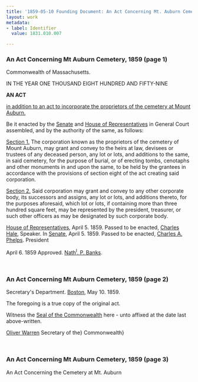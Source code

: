 ```yaml
---
title: '1859-05-10 Founding Document: An Act Concerning Mt. Auburn Cemetery, 1831.010.007'
layout: work
metadata:
- label: Identifier
  value: 1831.010.007

---
```

<div class="pages">
<div id="page-1248572">
<h3><a name="page-1248572">An Act Concerning Mt Auburn Cemetery, 1859 (page 1)</a></h3>
<div class="page-content">
<p><span class='depth3' depth='3' title='Commonwealth of Massachusetts.'>Commonwealth of Massachusetts.</span></p>
<p>IN THE YEAR ONE THOUSAND EIGHT HUNDRED AND FIFTY-NINE</p>
<p><b>AN ACT</b></p>
<p><ins>in addition to an act to incorporate the proprietors of the cemetery at Mount Auburn.</ins></p>
<p>Be it enacted by the <a href='/pages/subjects/53209' title='Massachusetts Senate'>Senate</a> and <a href='/pages/subjects/56337' title='Massachusetts House of Representitives'>House of Representatives</a> in General<span class='line-break'> </span>Court assembled, and by the authority of the same, as follows:</p>
<p><ins>Section 1.</ins> The corporation known as the proprietors of the cemetery of<span class='line-break'> </span>Mount Auburn, may grant and convey to the heirs at law, devisees<span class='line-break'> </span>or trustees of any deceased person, any lot or lots, and additions to the<span class='line-break'> </span>same, in said cemetery, for the purpose of burial, or of erecting<span class='line-break'> </span>tombs, cenotaphs and other monuments in and upon the same,<span class='line-break'> </span>to be held by the grantees in accordance with the provisions of section<span class='line-break'> </span>eight of the act creating said corporation.</p>
<p><ins>Section 2.</ins> Said corporation may grant and convey to<span class='line-break'> </span>any other corporate body, its successors and assigns, any lot or lots,<span class='line-break'> </span>and additions thereto, for the purposes aforesaid, which lot or lots,<span class='line-break'> </span>if containing more than three hundred square feet, may be<span class='line-break'> </span>represented by the president, treasurer, or such other officers as<span class='line-break'> </span>may be designated by such corporate body.</p>
<p><a href='/pages/subjects/56337' title='Massachusetts House of Representitives'>House of Representatives</a>, <date when='1859-04-05'>April 5. 1859</date>.<span class='line-break'> </span>Passed to be enacted, <a href='/pages/subjects/53198' title='Hale, Charles'>Charles Hale</a>, Speaker.<span class='line-break'> </span>In <a href='/pages/subjects/53209' title='Massachusetts Senate'>Senate</a>, <date when='1859-04-05'>April 5. 1859</date>.<span class='line-break'> </span>Passed to be enacted, <a href='/pages/subjects/53199' title='Phelps, Charles A.'>Charles A. Phelps</a>. President</p>
<p><date when='1859-04-06'>April 6. 1859</date><span class='line-break'> </span>Approved. <a href='/pages/subjects/53200' title='Banks, Nathaniel P.'>Nath<sup>l</sup>. P. Banks</a>.<span class='line-break'> </span></p>
</div>
</div>
<br />
<div id="page-1248573">
<h3><a name="page-1248573">An Act Concerning Mt Auburn Cemetery, 1859 (page 2)</a></h3>
<div class="page-content">
<p>Secretary's Department.<span class='line-break'> </span><a href='/pages/subjects/52559' title='Boston, MA'>Boston</a>, <date when='1859-05-10'>May 10. 1859</date>.</p>
<p>The foregoing is a true copy of the original act.</p>
<p>Witness the <ins>Seal of the<span class='line-break'> </span>Commonwealth</ins> here - <span class='line-break'> </span>unto affixed at the date<span class='line-break'> </span>last above-written.</p>
<p><a href='/pages/subjects/53202' title='Warner, Oliver'>Oliver Warren</a> <span class='line-break'> </span>Secretary of the}<span class='line-break'> </span>Commonwealth}<span class='line-break'> </span></p>
</div>
</div>
<br />
<div id="page-1248574">
<h3><a name="page-1248574">An Act Concerning Mt Auburn Cemetery, 1859 (page 3)</a></h3>
<div class="page-content">
<p>An Act Concerning the <span class='line-break'> </span>Cemetery at Mt. Auburn </p>
</div>
</div>
<br />
</div>
